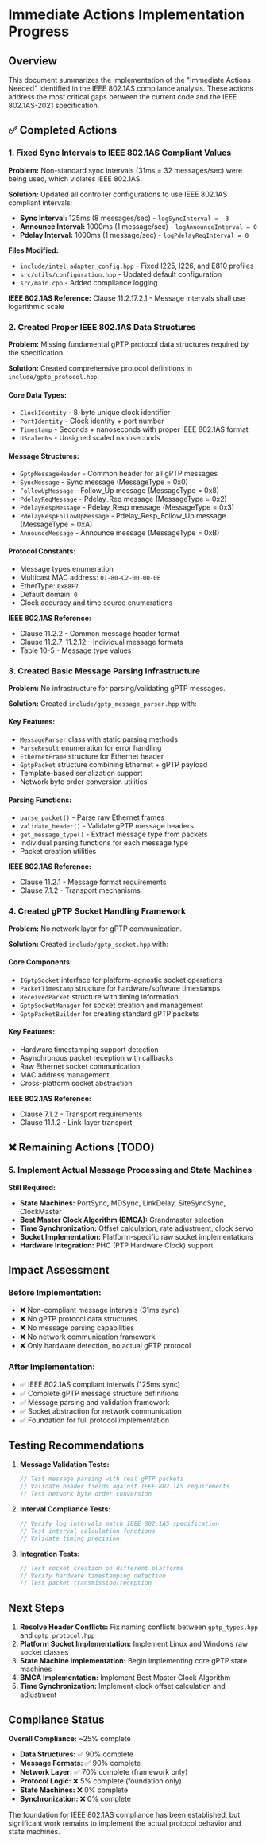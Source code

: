 # Immediate Actions Implementation Progress

## Overview

This document summarizes the implementation of the "Immediate Actions Needed" identified in the IEEE 802.1AS compliance analysis. These actions address the most critical gaps between the current code and the IEEE 802.1AS-2021 specification.

## ✅ **Completed Actions**

### 1. Fixed Sync Intervals to IEEE 802.1AS Compliant Values

**Problem:** Non-standard sync intervals (31ms = 32 messages/sec) were being used, which violates IEEE 802.1AS.

**Solution:** Updated all controller configurations to use IEEE 802.1AS compliant intervals:
- **Sync Interval:** 125ms (8 messages/sec) - `logSyncInterval = -3`
- **Announce Interval:** 1000ms (1 message/sec) - `logAnnounceInterval = 0`  
- **Pdelay Interval:** 1000ms (1 message/sec) - `logPdelayReqInterval = 0`

**Files Modified:**
- `include/intel_adapter_config.hpp` - Fixed I225, I226, and E810 profiles
- `src/utils/configuration.hpp` - Updated default configuration
- `src/main.cpp` - Added compliance logging

**IEEE 802.1AS Reference:** Clause 11.2.17.2.1 - Message intervals shall use logarithmic scale

### 2. Created Proper IEEE 802.1AS Data Structures

**Problem:** Missing fundamental gPTP protocol data structures required by the specification.

**Solution:** Created comprehensive protocol definitions in `include/gptp_protocol.hpp`:

#### Core Data Types:
- `ClockIdentity` - 8-byte unique clock identifier
- `PortIdentity` - Clock identity + port number
- `Timestamp` - Seconds + nanoseconds with proper IEEE 802.1AS format
- `UScaledNs` - Unsigned scaled nanoseconds

#### Message Structures:
- `GptpMessageHeader` - Common header for all gPTP messages
- `SyncMessage` - Sync message (MessageType = 0x0)
- `FollowUpMessage` - Follow_Up message (MessageType = 0x8)
- `PdelayReqMessage` - Pdelay_Req message (MessageType = 0x2)
- `PdelayRespMessage` - Pdelay_Resp message (MessageType = 0x3)
- `PdelayRespFollowUpMessage` - Pdelay_Resp_Follow_Up message (MessageType = 0xA)
- `AnnounceMessage` - Announce message (MessageType = 0xB)

#### Protocol Constants:
- Message types enumeration
- Multicast MAC address: `01-80-C2-00-00-0E`
- EtherType: `0x88F7`
- Default domain: `0`
- Clock accuracy and time source enumerations

**IEEE 802.1AS Reference:** 
- Clause 11.2.2 - Common message header format
- Clause 11.2.7-11.2.12 - Individual message formats
- Table 10-5 - Message type values

### 3. Created Basic Message Parsing Infrastructure

**Problem:** No infrastructure for parsing/validating gPTP messages.

**Solution:** Created `include/gptp_message_parser.hpp` with:

#### Key Features:
- `MessageParser` class with static parsing methods
- `ParseResult` enumeration for error handling
- `EthernetFrame` structure for Ethernet header
- `GptpPacket` structure combining Ethernet + gPTP payload
- Template-based serialization support
- Network byte order conversion utilities

#### Parsing Functions:
- `parse_packet()` - Parse raw Ethernet frames
- `validate_header()` - Validate gPTP message headers
- `get_message_type()` - Extract message type from packets
- Individual parsing functions for each message type
- Packet creation utilities

**IEEE 802.1AS Reference:**
- Clause 11.2.1 - Message format requirements
- Clause 7.1.2 - Transport mechanisms

### 4. Created gPTP Socket Handling Framework

**Problem:** No network layer for gPTP communication.

**Solution:** Created `include/gptp_socket.hpp` with:

#### Core Components:
- `IGptpSocket` interface for platform-agnostic socket operations
- `PacketTimestamp` structure for hardware/software timestamps
- `ReceivedPacket` structure with timing information
- `GptpSocketManager` for socket creation and management
- `GptpPacketBuilder` for creating standard gPTP packets

#### Key Features:
- Hardware timestamping support detection
- Asynchronous packet reception with callbacks
- Raw Ethernet socket communication
- MAC address management
- Cross-platform socket abstraction

**IEEE 802.1AS Reference:**
- Clause 7.1.2 - Transport requirements
- Clause 11.1.2 - Link-layer transport

## ❌ **Remaining Actions (TODO)**

### 5. Implement Actual Message Processing and State Machines

**Still Required:**
- **State Machines:** PortSync, MDSync, LinkDelay, SiteSyncSync, ClockMaster
- **Best Master Clock Algorithm (BMCA):** Grandmaster selection
- **Time Synchronization:** Offset calculation, rate adjustment, clock servo
- **Socket Implementation:** Platform-specific raw socket implementations
- **Hardware Integration:** PHC (PTP Hardware Clock) support

## **Impact Assessment**

### **Before Implementation:**
- ❌ Non-compliant message intervals (31ms sync)
- ❌ No gPTP protocol data structures
- ❌ No message parsing capabilities
- ❌ No network communication framework
- ❌ Only hardware detection, no actual gPTP protocol

### **After Implementation:**
- ✅ IEEE 802.1AS compliant intervals (125ms sync)
- ✅ Complete gPTP message structure definitions
- ✅ Message parsing and validation framework
- ✅ Socket abstraction for network communication
- ✅ Foundation for full protocol implementation

## **Testing Recommendations**

1. **Message Validation Tests:**
   ```cpp
   // Test message parsing with real gPTP packets
   // Validate header fields against IEEE 802.1AS requirements
   // Test network byte order conversion
   ```

2. **Interval Compliance Tests:**
   ```cpp
   // Verify log intervals match IEEE 802.1AS specification
   // Test interval calculation functions
   // Validate timing precision
   ```

3. **Integration Tests:**
   ```cpp
   // Test socket creation on different platforms
   // Verify hardware timestamping detection
   // Test packet transmission/reception
   ```

## **Next Steps**

1. **Resolve Header Conflicts:** Fix naming conflicts between `gptp_types.hpp` and `gptp_protocol.hpp`
2. **Platform Socket Implementation:** Implement Linux and Windows raw socket classes
3. **State Machine Implementation:** Begin implementing core gPTP state machines
4. **BMCA Implementation:** Implement Best Master Clock Algorithm
5. **Time Synchronization:** Implement clock offset calculation and adjustment

## **Compliance Status**

**Overall Compliance:** ~25% complete
- **Data Structures:** ✅ 90% complete
- **Message Formats:** ✅ 90% complete  
- **Network Layer:** ✅ 70% complete (framework only)
- **Protocol Logic:** ❌ 5% complete (foundation only)
- **State Machines:** ❌ 0% complete
- **Synchronization:** ❌ 0% complete

The foundation for IEEE 802.1AS compliance has been established, but significant work remains to implement the actual protocol behavior and state machines.
